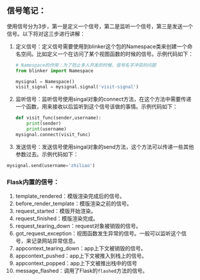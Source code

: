 ## 信号笔记：
使用信号分为3步，第一是定义一个信号，第二是监听一个信号，第三是发送一个信号。以下将对这三步进行讲解：

1. 定义信号：定义信号需要使用到blinker这个包的Namespace类来创建一个命名空间。比如定义一个在访问了某个视图函数的时候的信号。示例代码如下：
    ```python
    # Namespace的作用：为了防止多人开发的时候，信号名字冲突的问题
    from blinker import Namespace

    mysignal = Namespace()
    visit_signal = mysignal.signal('visit-signal')
    ```
2. 监听信号：监听信号使用singal对象的connect方法，在这个方法中需要传递一个函数，用来接收以后监听到这个信号该做的事情。示例代码如下：
    ```python
    def visit_func(sender,username):
        print(sender)
        print(username)
    mysignal.connect(visit_func)
    ```
3. 发送信号：发送信号使用singal对象的send方法，这个方法可以传递一些其他参数过去。示例代码如下：
  ```python
  mysignal.send(username='zhiliao')
  ```

### Flask内置的信号：
1. template_rendered：模版渲染完成后的信号。
2. before_render_template：模版渲染之前的信号。
3. request_started：模版开始渲染。
4. request_finished：模版渲染完成。
5. request_tearing_down：request对象被销毁的信号。
6. got_request_exception：视图函数发生异常的信号。一般可以监听这个信号，来记录网站异常信息。
7. appcontext_tearing_down：app上下文被销毁的信号。
8. appcontext_pushed：app上下文被推入到栈上的信号。
9. appcontext_popped：app上下文被推出栈中的信号
10. message_flashed：调用了Flask的`flashed`方法的信号。